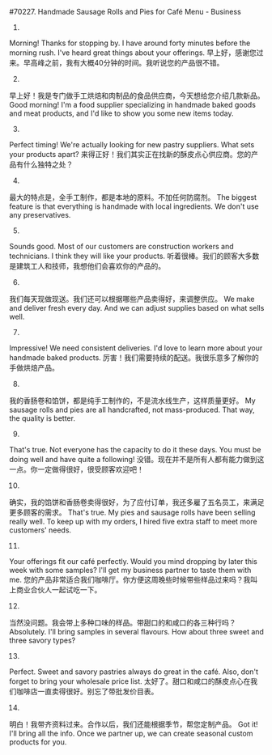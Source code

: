 #70227. Handmade Sausage Rolls and Pies for Café Menu - Business

1.
Morning! Thanks for stopping by. I have around forty minutes before the morning rush. I've heard great things about your offerings.
早上好，感谢您过来。早高峰之前，我有大概40分钟的时间。我听说您的产品很不错。

2.
早上好！我是专门做手工烘焙和肉制品的食品供应商，今天想给您介绍几款新品。
Good morning! I'm a food supplier specializing in handmade baked goods and meat products, and I'd like to show you some new items today.

3.
Perfect timing! We're actually looking for new pastry suppliers. What sets your products apart?
来得正好！我们其实正在找新的酥皮点心供应商。您的产品有什么独特之处？

4.
最大的特点是，全手工制作，都是本地的原料。不加任何防腐剂。
The biggest feature is that everything is handmade with local ingredients. We don't use any preservatives.

5.
Sounds good. Most of our customers are construction workers and technicians. I think they will like your products.
听着很棒。我们的顾客大多数是建筑工人和技师，我想他们会喜欢你的产品的。

6.
我们每天现做现送。我们还可以根据哪些产品卖得好，来调整供应。
We make and deliver fresh every day. And we can adjust supplies based on what sells well.

7.
Impressive! We need consistent deliveries. I'd love to learn more about your handmade baked products.
厉害！我们需要持续的配送。我很乐意多了解你的手做烘焙产品。

8.
我的香肠卷和馅饼，都是纯手工制作的，不是流水线生产，这样质量更好。
My sausage rolls and pies are all handcrafted, not mass-produced. That way, the quality is better.

9.
That's true. Not everyone has the capacity to do it these days. You must be doing well and have quite a following!
没错。现在并不是所有人都有能力做到这一点。你一定做得很好，很受顾客欢迎吧！

10.
确实，我的馅饼和香肠卷卖得很好，为了应付订单，我还多雇了五名员工，来满足更多顾客的需求。
That's true. My pies and sausage rolls have been selling really well. To keep up with my orders, I hired five extra staff to meet more customers' needs.

11.
Your offerings fit our café perfectly. Would you mind dropping by later this week with some samples? I'll get my business partner to taste them with me.
您的产品非常适合我们咖啡厅。你方便这周晚些时候带些样品过来吗？我叫上商业合伙人一起试吃一下。

12.
当然没问题。我会带上多种口味的样品。带甜口的和咸口的各三种行吗？
Absolutely. I'll bring samples in several flavours. How about three sweet and three savory types?

13.
Perfect. Sweet and savory pastries always do great in the café. Also, don't forget to bring your wholesale price list.
太好了。甜口和咸口的酥皮点心在我们咖啡店一直卖得很好。别忘了带批发价目表。

14.
明白！我带齐资料过来。合作以后，我们还能根据季节，帮您定制产品。
Got it! I'll bring all the info. Once we partner up, we can create seasonal custom products for you.